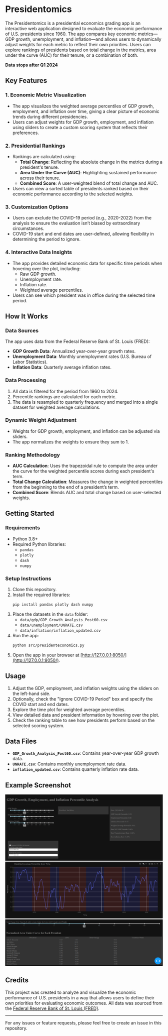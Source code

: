 
# Presidentomics

The Presidentomics is a presidential economics grading app is an interactive web application designed to evaluate the economic performance of U.S. presidents since 1960. The app compares key economic metrics—GDP growth, unemployment, and inflation—and allows users to dynamically adjust weights for each metric to reflect their own priorities. Users can explore rankings of presidents based on total change in the metrics, area under the curve (AUC) for their tenure, or a combination of both.

**Data stops after Q1 2024**

## Key Features

### 1. Economic Metric Visualization
- The app visualizes the weighted average percentiles of GDP growth, employment, and inflation over time, giving a clear picture of economic trends during different presidencies.
- Users can adjust weights for GDP growth, employment, and inflation using sliders to create a custom scoring system that reflects their preferences.

### 2. Presidential Rankings
- Rankings are calculated using:
  - **Total Change**: Reflecting the absolute change in the metrics during a president's tenure.
  - **Area Under the Curve (AUC)**: Highlighting sustained performance across their tenure.
  - **Combined Score**: A user-weighted blend of total change and AUC.
- Users can view a sorted table of presidents ranked based on their economic performance according to the selected weights.

### 3. Customization Options
- Users can exclude the COVID-19 period (e.g., 2020-2022) from the analysis to ensure the evaluation isn’t biased by extraordinary circumstances.
- COVID-19 start and end dates are user-defined, allowing flexibility in determining the period to ignore.

### 4. Interactive Data Insights
- The app provides detailed economic data for specific time periods when hovering over the plot, including:
  - Raw GDP growth.
  - Unemployment rate.
  - Inflation rate.
  - Weighted average percentiles.
- Users can see which president was in office during the selected time period.

## How It Works

### Data Sources
The app uses data from the Federal Reserve Bank of St. Louis (FRED):
- **GDP Growth Data**: Annualized year-over-year growth rates.
- **Unemployment Data**: Monthly unemployment rates (U.S. Bureau of Labor Statistics).
- **Inflation Data**: Quarterly average inflation rates.

### Data Processing
1. All data is filtered for the period from 1960 to 2024.
2. Percentile rankings are calculated for each metric.
3. The data is resampled to quarterly frequency and merged into a single dataset for weighted average calculations.

### Dynamic Weight Adjustment
- Weights for GDP growth, employment, and inflation can be adjusted via sliders.
- The app normalizes the weights to ensure they sum to 1.

### Ranking Methodology
- **AUC Calculation**: Uses the trapezoidal rule to compute the area under the curve for the weighted percentile scores during each president's term.
- **Total Change Calculation**: Measures the change in weighted percentiles from the beginning to the end of a president’s term.
- **Combined Score**: Blends AUC and total change based on user-selected weights.

## Getting Started

### Requirements
- Python 3.8+
- Required Python libraries:
  - `pandas`
  - `plotly`
  - `dash`
  - `numpy`

### Setup Instructions
1. Clone this repository.
2. Install the required libraries:
   ```bash
   pip install pandas plotly dash numpy
   ```
3. Place the datasets in the `data` folder:
   - `data/gdp/GDP_Growth_Analysis_Post60.csv`
   - `data/unemployment/UNRATE.csv`
   - `data/inflation/inflation_updated.csv`
4. Run the app:
   ```bash
   python src/presidenteconomics.py
   ```
5. Open the app in your browser at [http://127.0.0.1:8050/](http://127.0.0.1:8050/).

## Usage
1. Adjust the GDP, employment, and inflation weights using the sliders on the left-hand side.
2. Optionally, check the "Ignore COVID-19 Period" box and specify the COVID start and end dates.
3. Explore the time plot for weighted average percentiles.
4. View detailed data and president information by hovering over the plot.
5. Check the ranking table to see how presidents perform based on the selected scoring system.

## Data Files
- **`GDP_Growth_Analysis_Post60.csv`**: Contains year-over-year GDP growth data.
- **`UNRATE.csv`**: Contains monthly unemployment rate data.
- **`inflation_updated.csv`**: Contains quarterly inflation rate data.

## Example Screenshot
![App Screenshot](./photos/app_screenshot1.png)
![App Screenshot](./photos/app_screenshot2.png)
![App Screenshot](./photos/app_screenshot3.png)

## Credits
This project was created to analyze and visualize the economic performance of U.S. presidents in a way that allows users to define their own priorities for evaluating economic outcomes. All data was sourced from the [Federal Reserve Bank of St. Louis (FRED)](https://fred.stlouisfed.org/).

---

For any issues or feature requests, please feel free to create an issue in this repository.
